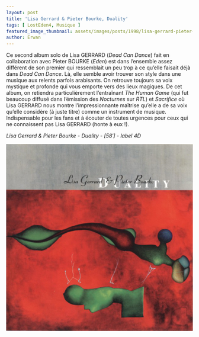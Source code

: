 ```yaml
---
layout: post
title: 'Lisa Gerrard & Pieter Bourke, Duality'
tags: [ LostEden4, Musique ]
featured_image_thumbnail: assets/images/posts/1998/lisa-gerrard-pieter-bourke-duality.jpg
author: Erwan
---
```


Ce second album solo de Lisa GERRARD (*Dead Can Dance*) fait en collaboration avec Pieter BOURKE (*Eden*) est dans l’ensemble assez différent de son premier qui ressemblait un peu trop à ce qu’elle faisait déjà dans *Dead Can Dance*. Là, elle semble avoir trouver son style dans une musique aux relents parfois arabisants. On retrouve toujours sa voix mystique et profonde qui vous emporte vers des lieux magiques. De cet album, on retiendra particulièrement l’entraînant *The Human Game* (qui fut beaucoup diffusé dans l’émission des *Nocturnes* sur *RTL*) et *Sacrifice* où Lisa GERRARD nous montre l’impressionnante maîtrise qu’elle a de sa voix qu’elle considère (à juste titre) comme un instrument de musique. Indispensable pour les fans et à écouter de toutes urgences pour ceux qui ne connaissent pas Lisa GERRARD (honte à eux !).           

*Lisa Gerrard & Pieter Bourke - Duality - [58′] - label 4D*

![Lisa Gerrard & Pieter Bourke, Duality](assets/images/posts/1998/lisa-gerrard-pieter-bourke-duality.jpg) 